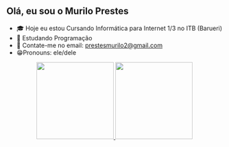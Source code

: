 ## Olá, eu sou o Murilo Prestes

- 🎓 Hoje eu estou Cursando Informática para Internet 1/3 no ITB (Barueri)
- 🌱 Estudando Programação
- 📖 Contate-me no email: prestesmurilo2@gmail.com
- 😁Pronouns: ele/dele

<div align="center">
  <a href="https://github.com/TheSonic10">
  <img height="180em" src="https://github-readme-stats.vercel.app/api?username=TheSonic10&show_icons=true&theme=dark&include_all_commits=true&count_private=true"/>
  <img height="180em" src="https://github-readme-stats.vercel.app/api/top-langs/?username=TheSonic10&layout=compact&langs_count=7&theme=dark"/>
</div>
 
